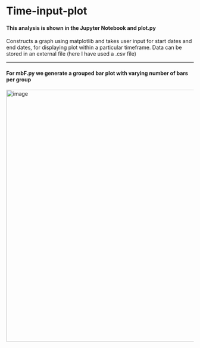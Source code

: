 # Time-input-plot
#### This analysis is shown in the Jupyter Notebook and plot.py
Constructs a graph using matplotlib and takes user input for start dates and end dates, for displaying plot within a particular timeframe.
Data can be stored in an external file (here I have used a .csv file)
<hr>

#### For mbF.py we generate a grouped bar plot with varying number of bars per group 
<img width="674" alt="image" src="https://user-images.githubusercontent.com/83173038/171299016-8019a0b9-3163-4e58-a5cc-3ddf5214346b.png">
